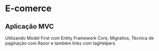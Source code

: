 # E-comerce

## Aplicação MVC

Utilizando Model First com Entity Framework Core, Migratios,  Técnica de paginação com Razor e 
também links com tagHelpers
